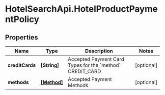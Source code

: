 # HotelSearchApi.HotelProductPaymentPolicy

## Properties

Name | Type | Description | Notes
------------ | ------------- | ------------- | -------------
**creditCards** | **[String]** | Accepted Payment Card Types for the &#x60;method&#x60; CREDIT_CARD | [optional] 
**methods** | [**[Method]**](Method.md) | Accepted Payment Methods | [optional] 


